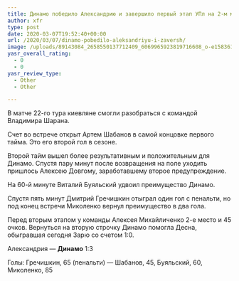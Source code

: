 ```yaml
---
title: Динамо победило Александрию и завершило первый этап УПл на 2-м месте
author: xfr
type: post
date: 2020-03-07T19:52:40+00:00
url: /2020/03/07/dinamo-pobedilo-aleksandriyu-i-zaversh/
image: /uploads/89143084_2658550137712409_6069965923819716608_o-e1583610756723.jpg
yasr_overall_rating:
  - 0
  - 0
yasr_review_type:
  - Other
  - Other

---
```

В матче 22-го тура киевляне смогли разобраться с командой Владимира Шарана.

Счет во встрече открыт Артем Шабанов в самой концовке первого тайма. Это его второй гол в сезоне.

Второй тайм вышел более результативным и положительным для Динамо. Спустя пару минут после возвращения на поле уходить пришлось Алексею Довгому, заработавшему второе предупреждение.

На 60-й минуте Виталий Буяльский удвоил преимущество Динамо.

Спустя пять минут Дмитрий Гречишкин отыграл один гол с пенальти, но под конец встречи Миколенко вернул преимущество в два гола.

Перед вторым этапом у команды Алексея Михайличенко 2-е место и 45 очков. Вернуться на вторую строчку Динамо помогла Десна, обыгравшая сегодня Зарю со счетом 1:0.

Александрия &#8212; **Динамо** 1:3
  
Голы: Гречишкин, 65 (пенальти) &#8212; Шабанов, 45, Буяльский, 60, Миколенко, 85

&nbsp;